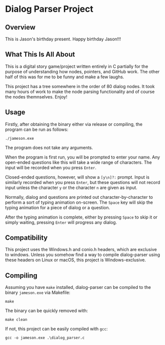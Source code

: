 # Dialog Parser Project

## Overview
This is Jason's birthday present. Happy birthday Jason!!!

## What This Is All About
This is a digital story game/project written entirely in C partially for the purpose of understanding how nodes, pointers, and GitHub work.
The other half of this was for me to be funny and make a few laughs.

This project has a tree somewhere in the order of 80 dialog nodes. It took many hours of work to make the node parsing functionality and of course the nodes themnselves. Enjoy!

## Usage
Firstly, after obtaining the binary either via release or compiling, the program can be run as follows:
```
./jameson.exe
```
The program does not take any arguments.

When the program is first run, you will be prompted to enter your name. Any open-ended questions like this will take a wide range of characters. The input will be recorded when you press `Enter`.

Closed-ended questions, however, will show a `[y\n]?:` prompt. Input is similarly recorded when you press `Enter`, but these questions will not record input unless the character `y` or the character `n` are given as input.

Normally, dialog and questions are printed out character-by-character to perform a sort of typing animation on-screen. The `Space` key will skip the typing animation for a piece of dialog or a question.

After the typing animation is complete, either by pressing `Space` to skip it or simply waiting, pressing `Enter` will progress any dialog.

## Compatibility
This project uses the Windows.h and conio.h headers, which are exclusive to windows. Unless you somehow find a way to compile dialog-parser using these headers on Linux or macOS, this project is Windows-exclusive.

## Compiling
Assuming you have `make` installed, dialog-parser can be compiled to the binary `jameson.exe` via Makefile:
```
make
```
The binary can be quickly removed with:
```
make clean
```

If not, this project can be easily compiled with `gcc`:
```
gcc -o jameson.exe .\dialog_parser.c
```
